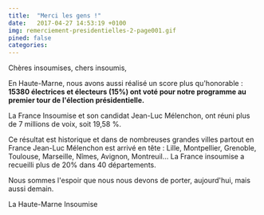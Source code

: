 ```yaml
---
title:  "Merci les gens !"
date:   2017-04-27 14:53:19 +0100
img: remerciement-presidentielles-2-page001.gif
pined: false
categories:
---
```


Chères insoumises, chers insoumis,

En Haute-Marne, nous avons aussi réalisé un score plus qu'honorable : **15380 électrices et électeurs (15%) ont voté pour notre programme au premier tour de l'élection présidentielle.**
<!--more-->
La France Insoumise et son candidat Jean-Luc Mélenchon, ont réuni plus de 7 millions de voix, soit 19,58 %.

Ce résultat est historique et dans de nombreuses grandes villes partout en France Jean-Luc Mélenchon est arrivé en tête : Lille, Montpellier, Grenoble, Toulouse, Marseille, Nîmes, Avignon, Montreuil... La France insoumise a recueilli plus de 20% dans 40 départements.

Nous sommes l'espoir que nous nous devons de porter, aujourd'hui, mais aussi demain.

La Haute-Marne Insoumise
